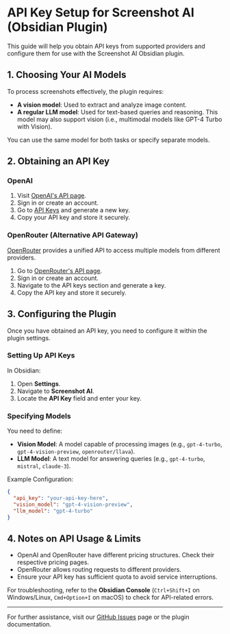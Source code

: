 # API Key Setup for Screenshot AI (Obsidian Plugin)

This guide will help you obtain API keys from supported providers and configure them for use with the Screenshot AI Obsidian plugin.

## 1. Choosing Your AI Models

To process screenshots effectively, the plugin requires:

- **A vision model**: Used to extract and analyze image content.
- **A regular LLM model**: Used for text-based queries and reasoning. This model may also support vision (i.e., multimodal models like GPT-4 Turbo with Vision).

You can use the same model for both tasks or specify separate models.

## 2. Obtaining an API Key

### OpenAI

1. Visit [OpenAI's API page](https://platform.openai.com/signup/).
2. Sign in or create an account.
3. Go to [API Keys](https://platform.openai.com/api-keys) and generate a new key.
4. Copy your API key and store it securely.

### OpenRouter (Alternative API Gateway)

[OpenRouter](https://openrouter.ai/) provides a unified API to access multiple models from different providers.

1. Go to [OpenRouter's API page](https://openrouter.ai/).
2. Sign in or create an account.
3. Navigate to the API keys section and generate a key.
4. Copy the API key and store it securely.

## 3. Configuring the Plugin

Once you have obtained an API key, you need to configure it within the plugin settings.

### Setting Up API Keys

In Obsidian:

1. Open **Settings**.
2. Navigate to **Screenshot AI**.
3. Locate the **API Key** field and enter your key.

### Specifying Models

You need to define:

- **Vision Model**: A model capable of processing images (e.g., `gpt-4-turbo`, `gpt-4-vision-preview`, `openrouter/llava`).
- **LLM Model**: A text model for answering queries (e.g., `gpt-4-turbo`, `mistral`, `claude-3`).

Example Configuration:

```json
{
  "api_key": "your-api-key-here",
  "vision_model": "gpt-4-vision-preview",
  "llm_model": "gpt-4-turbo"
}
```

## 4. Notes on API Usage & Limits

- OpenAI and OpenRouter have different pricing structures. Check their respective pricing pages.
- OpenRouter allows routing requests to different providers.
- Ensure your API key has sufficient quota to avoid service interruptions.

For troubleshooting, refer to the **Obsidian Console** (`Ctrl+Shift+I` on Windows/Linux, `Cmd+Option+I` on macOS) to check for API-related errors.

---

For further assistance, visit our [GitHub Issues](https://github.com/your-repo/issues) page or the plugin documentation.
